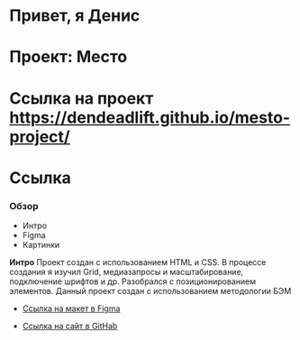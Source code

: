 # Привет, я Денис 

# Проект: Место

# Ссылка на проект https://dendeadlift.github.io/mesto-project/
# Ссылка 
### Обзор
* Интро
* Figma
* Картинки

**Интро**
Проект создан с использованием HTML и CSS. В процессе создания я изучил Grid, медиазапросы и масштабирование, подключение шрифтов и др. 
Разобрался с позиционированием элементов. Данный проект создан с использованием методологии БЭМ

* [Ссылка на макет в Figma](https://www.figma.com/file/5S2WSbEFL6awjVWJ0NWL8Q/Sprint-3_-Russia-_-desktop-mobile?node-id=28503%3A0)

* [Ссылка на сайт в GitHab](https://dendeadlift.github.io/mesto-project/)

